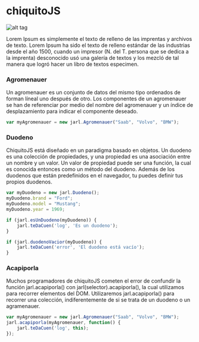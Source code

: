 # chiquitoJS

![alt tag](https://github.com/AlejandroDiegoo/testing/blob/master/assets/header.png)

Lorem Ipsum es simplemente el texto de relleno de las imprentas y archivos de texto. Lorem Ipsum ha sido el texto de relleno estándar de las industrias desde el año 1500, cuando un impresor (N. del T. persona que se dedica a la imprenta) desconocido usó una galería de textos y los mezcló de tal manera que logró hacer un libro de textos especimen.

### Agromenauer

Un agromenauer es un conjunto de datos del mismo tipo ordenados de forman líneal uno después de otro. Los componentes de un agromenauer se han de referenciar por medio del nombre del agromenauer y un índice de desplazamiento para indicar el componente deseado.

```javascript
var myAgromenauer = new jarl.Agromenauer("Saab", "Volvo", "BMW");
```

### Duodeno

ChiquitoJS está diseñado en un paradigma basado en objetos. Un duodeno es una colección de propiedades, y una propiedad es una asociación entre un nombre y un valor. Un valor de propiedad puede ser una función, la cual es conocida entonces como un método del duodeno. Además de los duodenos que están predefinidos en el navegador, tu puedes definir tus propios duodenos.

```javascript
var myDuodeno = new jarl.Duodeno();
myDuodeno.brand = "Ford";
myDuodeno.model = "Mustang";
myDuodeno.year = 1969;
```

```javascript
if (jarl.esUnDuodeno(myDuodeno)) {
    jarl.teDaCuen('log', 'Es un duodeno');
}
```

```javascript
if (jarl.duodenoVacior(myDuodeno)) {
    jarl.teDaCuen('error', 'El duodeno está vacío');
}
```

### Acapiporla

Muchos programadores de chiquitoJS cometen el error de confundir la función jarl.acapiporla() con jarl(selector).acapiporla(), la cual utilizamos para recorrer elementos del DOM. Utilizaremos jarl.acapiporla() para recorrer una colección, indiferentemente de si se trata de un duodeno o un agramenauer.

```javascript
var myAgromenauer = new jarl.Agromenauer("Saab", "Volvo", "BMW");
jarl.acapiporla(myAgromenauer, function() {
    jarl.teDaCuen('log', this);
});
```
